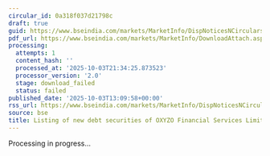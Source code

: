 ```yaml
---
circular_id: 0a318f037d21798c
draft: true
guid: https://www.bseindia.com/markets/MarketInfo/DispNoticesNCirculars.aspx?Noticeid={D3DF2FF2-F4F5-4D11-B7CE-19A705941251}&noticeno=20251003-49&dt=10/03/2025&icount=49&totcount=73&flag=0
pdf_url: https://www.bseindia.com/markets/MarketInfo/DownloadAttach.aspx?id=20251003-49&attachedId=
processing:
  attempts: 1
  content_hash: ''
  processed_at: '2025-10-03T21:34:25.873523'
  processor_version: '2.0'
  stage: download_failed
  status: failed
published_date: '2025-10-03T13:09:58+00:00'
rss_url: https://www.bseindia.com/markets/MarketInfo/DispNoticesNCirculars.aspx?Noticeid={D3DF2FF2-F4F5-4D11-B7CE-19A705941251}&noticeno=20251003-49&dt=10/03/2025&icount=49&totcount=73&flag=0
source: bse
title: Listing of new debt securities of OXYZO Financial Services Limited
---
```


Processing in progress...